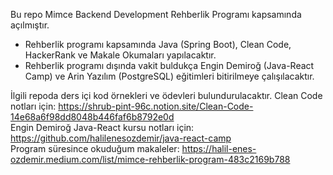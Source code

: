 Bu repo Mimce Backend Development Rehberlik Programı kapsamında açılmıştır.
- Rehberlik programı kapsamında Java (Spring Boot), Clean Code, HackerRank ve Makale Okumaları yapılacaktır.
- Rehberlik programı  dışında vakit buldukça Engin Demiroğ (Java-React Camp) ve Arin Yazılım (PostgreSQL) eğitimleri bitirilmeye çalışılacaktır.

İlgili repoda ders içi kod örnekleri ve ödevleri bulundurulacaktır.
Clean Code notları için: https://shrub-pint-96c.notion.site/Clean-Code-14e68a6f98dd8048b446faf6b8792e0d  
Engin Demiroğ Java-React kursu notları için: https://github.com/halilenesozdemir/java-react-camp <br/>
Program süresince okuduğum makaleler: https://halil-enes-ozdemir.medium.com/list/mimce-rehberlik-program-483c2169b788
